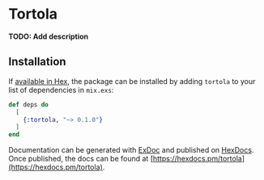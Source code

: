 # Tortola

**TODO: Add description**

## Installation

If [available in Hex](https://hex.pm/docs/publish), the package can be installed
by adding `tortola` to your list of dependencies in `mix.exs`:

```elixir
def deps do
  [
    {:tortola, "~> 0.1.0"}
  ]
end
```

Documentation can be generated with [ExDoc](https://github.com/elixir-lang/ex_doc)
and published on [HexDocs](https://hexdocs.pm). Once published, the docs can
be found at [https://hexdocs.pm/tortola](https://hexdocs.pm/tortola).

